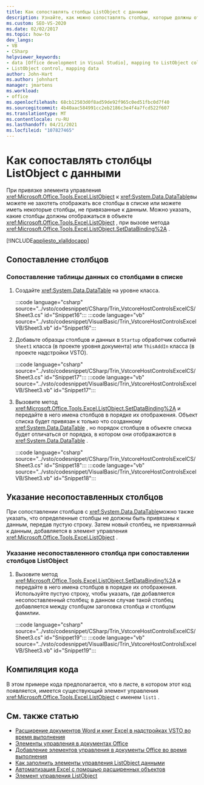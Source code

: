```yaml
---
title: Как сопоставлять столбцы ListObject с данными
description: Узнайте, как можно сопоставлять столбцы, которые должны отображаться в ListObject при вызове метода Сетдатабиндинг.
ms.custom: SEO-VS-2020
ms.date: 02/02/2017
ms.topic: how-to
dev_langs:
- VB
- CSharp
helpviewer_keywords:
- data [Office development in Visual Studio], mapping to ListObject column
- ListObject control, mapping data
author: John-Hart
ms.author: johnhart
manager: jmartens
ms.workload:
- office
ms.openlocfilehash: 68cb12503d0f8ad59de92f965c0ed51fbc0d7f40
ms.sourcegitcommit: 4b40aac584991cc2eb2186c3e4f4a7fcd522f607
ms.translationtype: MT
ms.contentlocale: ru-RU
ms.lasthandoff: 04/21/2021
ms.locfileid: "107827465"
---
```

# <a name="how-to-map-listobject-columns-to-data"></a>Как сопоставлять столбцы ListObject с данными
  При привязке элемента управления <xref:Microsoft.Office.Tools.Excel.ListObject> к <xref:System.Data.DataTable>вы можете не захотеть отображать все столбцы в списке или можете иметь некоторые столбцы, не привязанные к данным. Можно указать, какие столбцы должны отображаться в объекте <xref:Microsoft.Office.Tools.Excel.ListObject> , при вызове метода <xref:Microsoft.Office.Tools.Excel.ListObject.SetDataBinding%2A> .

 [!INCLUDE[appliesto_xlalldocapp](../vsto/includes/appliesto-xlalldocapp-md.md)]

## <a name="map-columns"></a>Сопоставление столбцов

### <a name="to-map-a-data-table-to-columns-in-a-list"></a>Сопоставление таблицы данных со столбцами в списке

1. Создайте <xref:System.Data.DataTable> на уровне класса.

     :::code language="csharp" source="../vsto/codesnippet/CSharp/Trin_VstcoreHostControlsExcelCS/Sheet3.cs" id="Snippet16":::
     :::code language="vb" source="../vsto/codesnippet/VisualBasic/Trin_VstcoreHostControlsExcelVB/Sheet3.vb" id="Snippet16":::

2. Добавьте образцы столбцов и данных в `Startup` обработчик событий `Sheet1` класса (в проекте уровня документа) или `ThisAddIn` класса (в проекте надстройки VSTO).

     :::code language="csharp" source="../vsto/codesnippet/CSharp/Trin_VstcoreHostControlsExcelCS/Sheet3.cs" id="Snippet17":::
     :::code language="vb" source="../vsto/codesnippet/VisualBasic/Trin_VstcoreHostControlsExcelVB/Sheet3.vb" id="Snippet17":::

3. Вызовите метод <xref:Microsoft.Office.Tools.Excel.ListObject.SetDataBinding%2A> и передайте в него имена столбцов в порядке их отображения. Объект списка будет привязан к только что созданному <xref:System.Data.DataTable> , но порядок столбцов в объекте списка будет отличаться от порядка, в котором они отображаются в <xref:System.Data.DataTable> .

     :::code language="csharp" source="../vsto/codesnippet/CSharp/Trin_VstcoreHostControlsExcelCS/Sheet3.cs" id="Snippet18":::
     :::code language="vb" source="../vsto/codesnippet/VisualBasic/Trin_VstcoreHostControlsExcelVB/Sheet3.vb" id="Snippet18":::

## <a name="specify-unmapped-columns"></a>Указание несопоставленных столбцов
 При сопоставлении столбцов с <xref:System.Data.DataTable>можно также указать, что определенные столбцы не должны быть привязаны к данным, передав пустую строку. Затем новый столбец, не привязанный к данным, добавляется в элемент управления <xref:Microsoft.Office.Tools.Excel.ListObject> .

### <a name="to-specify-an-unmapped-column-when-mapping-listobject-columns"></a>Указание несопоставленного столбца при сопоставлении столбцов ListObject

1. Вызовите метод <xref:Microsoft.Office.Tools.Excel.ListObject.SetDataBinding%2A> и передайте в него имена столбцов в порядке их отображения. Используйте пустую строку, чтобы указать, где добавляется несопоставленный столбец; в данном случае такой столбец добавляется между столбцом заголовка столбца и столбцом фамилии.

     :::code language="csharp" source="../vsto/codesnippet/CSharp/Trin_VstcoreHostControlsExcelCS/Sheet3.cs" id="Snippet19":::
     :::code language="vb" source="../vsto/codesnippet/VisualBasic/Trin_VstcoreHostControlsExcelVB/Sheet3.vb" id="Snippet19":::

## <a name="compile-the-code"></a>Компиляция кода
 В этом примере кода предполагается, что в листе, в котором этот код появляется, имеется существующий элемент управления <xref:Microsoft.Office.Tools.Excel.ListObject> с именем `list1` .

## <a name="see-also"></a>См. также статью
- [Расширение документов Word и книг Excel в надстройках VSTO во время выполнения](../vsto/extending-word-documents-and-excel-workbooks-in-vsto-add-ins-at-run-time.md)
- [Элементы управления в документах Office](../vsto/controls-on-office-documents.md)
- [Добавление элементов управления в документы Office во время выполнения](../vsto/adding-controls-to-office-documents-at-run-time.md)
- [Как заполнить элементы управления ListObject данными](../vsto/how-to-fill-listobject-controls-with-data.md)
- [Автоматизация Excel с помощью расширенных объектов](../vsto/automating-excel-by-using-extended-objects.md)
- [Элемент управления ListObject](../vsto/listobject-control.md)
